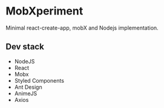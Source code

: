 # MobXperiment

Minimal react-create-app, mobX and Nodejs implementation.

## Dev stack
* NodeJS
* React
* Mobx
* Styled Components
* Ant Design
* AnimeJS
* Axios
